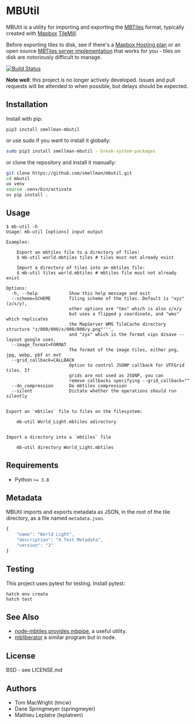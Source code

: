 # MBUtil

MBUtil is a utility for importing and exporting the [MBTiles](http://mbtiles.org/) format,
typically created with [Mapbox](http://mapbox.com/) [TileMill](http://mapbox.com/tilemill/).

Before exporting tiles to disk, see if there's a [Mapbox Hosting plan](http://mapbox.com/plans/)
or an open source [MBTiles server implementation](https://github.com/mapbox/mbtiles-spec/wiki/Implementations)
that works for you - tiles on disk are notoriously difficult to manage.

[![Build Status](https://secure.travis-ci.org/mapbox/mbutil.png)](http://travis-ci.org/mapbox/mbutil)

**Note well**: this project is no longer actively developed. Issues and pull requests will be attended to when possible, but delays should be expected.

## Installation

Install with pip:

```
pip3 install smellman-mbutil
```

or use sudo if you want to install it globally:

```bash
sudo pip3 install smellman-mbutil --break-system-packages
```

or clone the repository and install it manually:

```bash
git clone https://github.com/smellman/mbutil.git
cd mbutil
uv venv
source .venv/bin/activate
uv pip install .
```

## Usage

    $ mb-util -h
    Usage: mb-util [options] input output

    Examples:

        Export an mbtiles file to a directory of files:
        $ mb-util world.mbtiles tiles # tiles must not already exist

        Import a directory of tiles into an mbtiles file:
        $ mb-util tiles world.mbtiles # mbtiles file must not already exist

    Options:
      -h, --help            Show this help message and exit
      --scheme=SCHEME       Tiling scheme of the tiles. Default is "xyz" (z/x/y),
                            other options are "tms" which is also z/x/y
                            but uses a flipped y coordinate, and "wms" which replicates
                            the MapServer WMS TileCache directory structure "z/000/000/x/000/000/y.png"''',
                            and "zyx" which is the format vips dzsave --layout google uses.
      --image_format=FORMAT
                            The format of the image tiles, either png, jpg, webp, pbf or mvt
      --grid_callback=CALLBACK
                            Option to control JSONP callback for UTFGrid tiles. If
                            grids are not used as JSONP, you can
                            remove callbacks specifying --grid_callback=""
      --do_compression      Do mbtiles compression
      --silent              Dictate whether the operations should run silently


    Export an `mbtiles` file to files on the filesystem:

        mb-util World_Light.mbtiles adirectory


    Import a directory into a `mbtiles` file

        mb-util directory World_Light.mbtiles

## Requirements

* Python `>= 3.8`

## Metadata

MBUtil imports and exports metadata as JSON, in the root of the tile directory, as a file named `metadata.json`.

```javascript
{
    "name": "World Light",
    "description": "A Test Metadata",
    "version": "3"
}
```

## Testing

This project uses pytest for testing. Install pytest:

    hatch env create
    hatch test

## See Also

* [node-mbtiles provides mbpipe](https://github.com/mapbox/node-mbtiles/wiki/Post-processing-MBTiles-with-MBPipe), a useful utility.
* [mbliberator](https://github.com/calvinmetcalf/mbliberator) a similar program but in node.

## License

BSD - see LICENSE.md

## Authors

- Tom MacWright (tmcw)
- Dane Springmeyer (springmeyer)
- Mathieu Leplatre (leplatrem)
